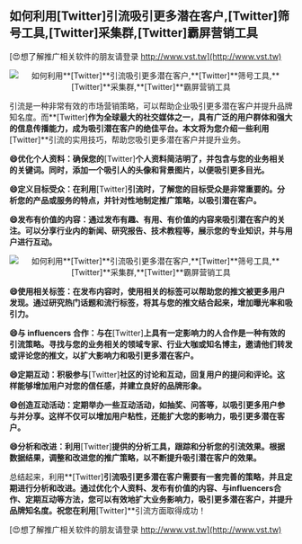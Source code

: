 ## **如何利用**[Twitter]**引流吸引更多潜在客户,**[Twitter]**筛号工具,**[Twitter]**采集群,**[Twitter]**霸屏营销工具**

[😍想了解推广相关软件的朋友请登录 http://www.vst.tw](http://www.vst.tw)

 <center><img src="https://vst.tw/MP4/tuiguang/png/7.png" alt="如何利用**[Twitter]**引流吸引更多潜在客户,**[Twitter]**筛号工具,**[Twitter]**采集群,**[Twitter]**霸屏营销工具"></center>

引流是一种非常有效的市场营销策略，可以帮助企业吸引更多潜在客户并提升品牌知名度。而**[Twitter]**作为全球最大的社交媒体之一，具有广泛的用户群体和强大的信息传播能力，成为吸引潜在客户的绝佳平台。本文将为您介绍一些利用**[Twitter]**引流的实用技巧，帮助您吸引更多潜在客户并提升业务。

**😄优化个人资料：确保您的**[Twitter]**个人资料简洁明了，并包含与您的业务相关的关键词。同时，添加一个吸引人的头像和背景图片，以便吸引更多目光。**

**😄定义目标受众：在利用**[Twitter]**引流时，了解您的目标受众是非常重要的。分析您的产品或服务的特点，并针对性地制定推广策略，以吸引潜在客户。**

**😄发布有价值的内容：通过发布有趣、有用、有价值的内容来吸引潜在客户的关注。可以分享行业内的新闻、研究报告、技术教程等，展示您的专业知识，并与用户进行互动。**

 <center><img src="https://vst.tw/MP4/tuiguang/png/8.png" alt="如何利用**[Twitter]**引流吸引更多潜在客户,**[Twitter]**筛号工具,**[Twitter]**采集群,**[Twitter]**霸屏营销工具"></center>

**😄使用相关标签：在发布内容时，使用相关的标签可以帮助您的推文被更多用户发现。通过研究热门话题和流行标签，将其与您的推文结合起来，增加曝光率和吸引力。**

**😄与 influencers 合作：与在**[Twitter]**上具有一定影响力的人合作是一种有效的引流策略。寻找与您的业务相关的领域专家、行业大咖或知名博主，邀请他们转发或评论您的推文，以扩大影响力和吸引更多潜在客户。**

**😄定期互动：积极参与**[Twitter]**社区的讨论和互动，回复用户的提问和评论。这样能够增加用户对您的信任感，并建立良好的品牌形象。**

**😄创造互动活动：定期举办一些互动活动，如抽奖、问答等，以吸引更多用户参与并分享。这样不仅可以增加用户粘性，还能扩大您的影响力，吸引更多潜在客户。**

**😄分析和改进：利用**[Twitter]**提供的分析工具，跟踪和分析您的引流效果。根据数据结果，调整和改进您的推广策略，以不断提升吸引潜在客户的效果。**

总结起来，利用**[Twitter]**引流吸引更多潜在客户需要有一套完善的策略，并且定期进行分析和改进。通过优化个人资料、发布有价值的内容、与influencers合作、定期互动等方法，您可以有效地扩大业务影响力，吸引更多潜在客户，并提升品牌知名度。祝您在利用**[Twitter]**引流方面取得成功！

[😍想了解推广相关软件的朋友请登录 http://www.vst.tw](http://www.vst.tw)



